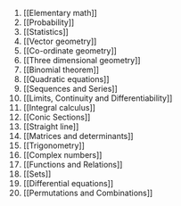 1. [[Elementary math]]
2. [[Probability]]
3. [[Statistics]]
4. [[Vector geometry]]
5. [[Co-ordinate geometry]]
6. [[Three dimensional geometry]] 
7. [[Binomial theorem]]
8. [[Quadratic equations]]
9. [[Sequences and Series]]
10. [[Limits, Continuity and Differentiability]]
11. [[Integral calculus]]
12. [[Conic Sections]]
13. [[Straight line]]
14. [[Matrices and determinants]]
15. [[Trigonometry]]
16. [[Complex numbers]]
17. [[Functions and Relations]]
18. [[Sets]]
19. [[Differential equations]]
20. [[Permutations and Combinations]]